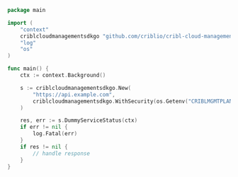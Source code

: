 <!-- Start SDK Example Usage [usage] -->
```go
package main

import (
	"context"
	criblcloudmanagementsdkgo "github.com/criblio/cribl-cloud-management-sdk-go"
	"log"
	"os"
)

func main() {
	ctx := context.Background()

	s := criblcloudmanagementsdkgo.New(
		"https://api.example.com",
		criblcloudmanagementsdkgo.WithSecurity(os.Getenv("CRIBLMGMTPLANE_BEARER_AUTH")),
	)

	res, err := s.DummyServiceStatus(ctx)
	if err != nil {
		log.Fatal(err)
	}
	if res != nil {
		// handle response
	}
}

```
<!-- End SDK Example Usage [usage] -->